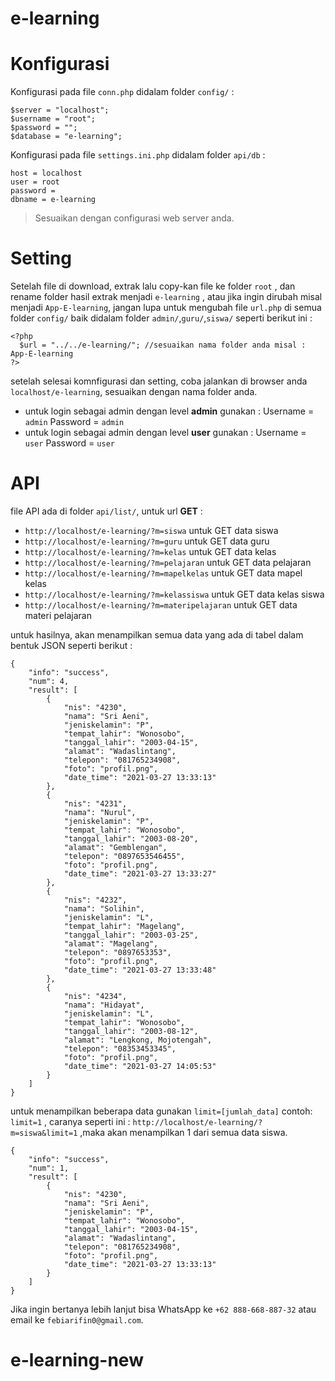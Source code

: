 # e-learning

# Konfigurasi

Konfigurasi pada file ```conn.php``` didalam folder ```config/``` :

```
$server = "localhost";
$username = "root";
$password = "";
$database = "e-learning";
```

Konfigurasi pada file ```settings.ini.php``` didalam folder ```api/db``` :

```
host = localhost
user = root
password =
dbname = e-learning
```

>Sesuaikan dengan configurasi web server anda.

# Setting

Setelah file di download, extrak lalu copy-kan file ke folder ```root``` , dan rename folder hasil extrak menjadi ```e-learning``` , atau jika ingin dirubah misal menjadi ```App-E-learning```, jangan lupa untuk mengubah file ```url.php``` di semua folder ```config/``` baik didalam folder ```admin/```,```guru/```,```siswa/``` seperti berikut ini :
```
<?php 
  $url = "../../e-learning/"; //sesuaikan nama folder anda misal : App-E-learning
?>
```

setelah selesai komnfigurasi dan setting, coba jalankan di browser anda ```localhost/e-learning```, sesuaikan dengan nama folder anda.
* untuk login sebagai admin dengan level __admin__ gunakan :
Username = ```admin```
Password = ```admin```
* untuk login sebagai admin dengan level __user__ gunakan :
Username = ```user```
Password = ```user```

# API

file API ada di folder ```api/list/```, untuk url __GET__ :
* ```http://localhost/e-learning/?m=siswa``` untuk GET data siswa
* ```http://localhost/e-learning/?m=guru``` untuk GET data guru
* ```http://localhost/e-learning/?m=kelas``` untuk GET data kelas
* ```http://localhost/e-learning/?m=pelajaran``` untuk GET data pelajaran
* ```http://localhost/e-learning/?m=mapelkelas``` untuk GET data mapel kelas
* ```http://localhost/e-learning/?m=kelassiswa``` untuk GET data kelas siswa
* ```http://localhost/e-learning/?m=materipelajaran``` untuk GET data materi pelajaran

untuk hasilnya, akan menampilkan semua data yang ada di tabel dalam bentuk JSON seperti berikut :
```
{
    "info": "success",
    "num": 4,
    "result": [
        {
            "nis": "4230",
            "nama": "Sri Aeni",
            "jeniskelamin": "P",
            "tempat_lahir": "Wonosobo",
            "tanggal_lahir": "2003-04-15",
            "alamat": "Wadaslintang",
            "telepon": "081765234908",
            "foto": "profil.png",
            "date_time": "2021-03-27 13:33:13"
        },
        {
            "nis": "4231",
            "nama": "Nurul",
            "jeniskelamin": "P",
            "tempat_lahir": "Wonosobo",
            "tanggal_lahir": "2003-08-20",
            "alamat": "Gemblengan",
            "telepon": "0897653546455",
            "foto": "profil.png",
            "date_time": "2021-03-27 13:33:27"
        },
        {
            "nis": "4232",
            "nama": "Solihin",
            "jeniskelamin": "L",
            "tempat_lahir": "Magelang",
            "tanggal_lahir": "2003-03-25",
            "alamat": "Magelang",
            "telepon": "0897653353",
            "foto": "profil.png",
            "date_time": "2021-03-27 13:33:48"
        },
        {
            "nis": "4234",
            "nama": "Hidayat",
            "jeniskelamin": "L",
            "tempat_lahir": "Wonosobo",
            "tanggal_lahir": "2003-08-12",
            "alamat": "Lengkong, Mojotengah",
            "telepon": "08353453345",
            "foto": "profil.png",
            "date_time": "2021-03-27 14:05:53"
        }
    ]
}
```

untuk menampilkan beberapa data gunakan ```limit=[jumlah_data]``` contoh: ```limit=1``` , caranya seperti ini : 
```http://localhost/e-learning/?m=siswa&limit=1``` ,maka akan menampilkan 1 dari semua data siswa.
```
{
    "info": "success",
    "num": 1,
    "result": [
        {
            "nis": "4230",
            "nama": "Sri Aeni",
            "jeniskelamin": "P",
            "tempat_lahir": "Wonosobo",
            "tanggal_lahir": "2003-04-15",
            "alamat": "Wadaslintang",
            "telepon": "081765234908",
            "foto": "profil.png",
            "date_time": "2021-03-27 13:33:13"
        }
    ]
}
```

Jika ingin bertanya lebih lanjut bisa WhatsApp ke ```+62 888-668-887-32``` atau email ke ```febiarifin0@gmail.com```.




# e-learning-new
